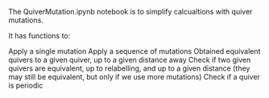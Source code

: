 The QuiverMutation.ipynb notebook is to simplify calcualtions with quiver mutations. 

It has functions to:

Apply a single mutation
Apply a sequence of mutations
Obtained equivalent quivers to a given quiver, up to a given distance away
Check if two given quivers are equivalent, up to relabelling, and up to a given distance (they may still be equivalent, but only if we use more mutations)
Check if a quiver is periodic
